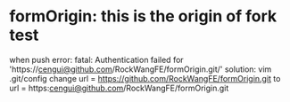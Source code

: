 # formOrigin: this is the origin of fork test
when push error:
fatal: Authentication failed for 'https://cengui@github.com/RockWangFE/formOrigin.git/'
solution:
vim .git/config
change url = https://github.com/RockWangFE/formOrigin.git
to url = https:cengui@github.com/RockWangFE/formOrigin.git
